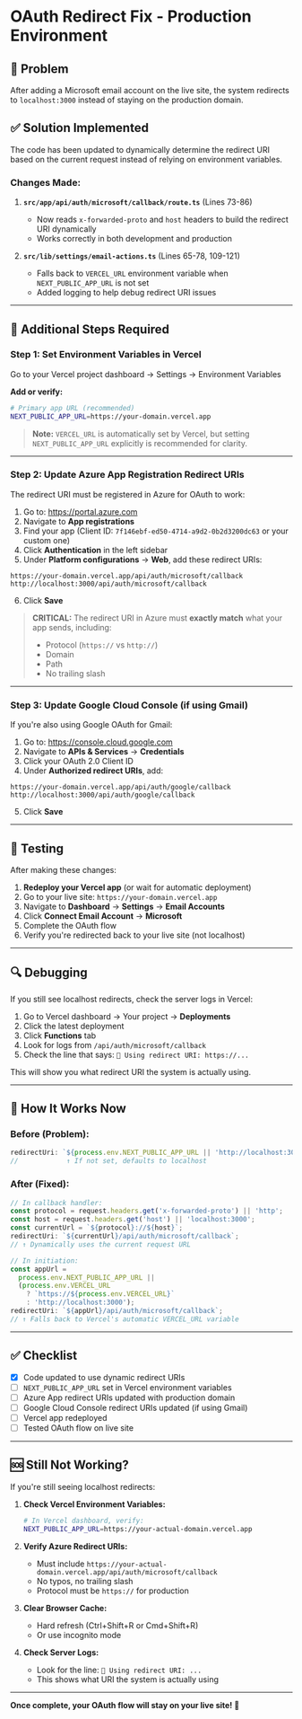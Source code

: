 # OAuth Redirect Fix - Production Environment

## 🔴 Problem

After adding a Microsoft email account on the live site, the system redirects to `localhost:3000` instead of staying on the production domain.

## ✅ Solution Implemented

The code has been updated to dynamically determine the redirect URI based on the current request instead of relying on environment variables.

### Changes Made:

1. **`src/app/api/auth/microsoft/callback/route.ts`** (Lines 73-86)
   - Now reads `x-forwarded-proto` and `host` headers to build the redirect URI dynamically
   - Works correctly in both development and production

2. **`src/lib/settings/email-actions.ts`** (Lines 65-78, 109-121)
   - Falls back to `VERCEL_URL` environment variable when `NEXT_PUBLIC_APP_URL` is not set
   - Added logging to help debug redirect URI issues

---

## 🚀 Additional Steps Required

### Step 1: Set Environment Variables in Vercel

Go to your Vercel project dashboard → Settings → Environment Variables

**Add or verify:**

```bash
# Primary app URL (recommended)
NEXT_PUBLIC_APP_URL=https://your-domain.vercel.app
```

> **Note:** `VERCEL_URL` is automatically set by Vercel, but setting `NEXT_PUBLIC_APP_URL` explicitly is recommended for clarity.

---

### Step 2: Update Azure App Registration Redirect URIs

The redirect URI must be registered in Azure for OAuth to work:

1. Go to: https://portal.azure.com
2. Navigate to **App registrations**
3. Find your app (Client ID: `7f146ebf-ed50-4714-a9d2-0b2d3200dc63` or your custom one)
4. Click **Authentication** in the left sidebar
5. Under **Platform configurations** → **Web**, add these redirect URIs:

```
https://your-domain.vercel.app/api/auth/microsoft/callback
http://localhost:3000/api/auth/microsoft/callback
```

6. Click **Save**

> **CRITICAL:** The redirect URI in Azure must **exactly match** what your app sends, including:
>
> - Protocol (`https://` vs `http://`)
> - Domain
> - Path
> - No trailing slash

---

### Step 3: Update Google Cloud Console (if using Gmail)

If you're also using Google OAuth for Gmail:

1. Go to: https://console.cloud.google.com
2. Navigate to **APIs & Services** → **Credentials**
3. Click your OAuth 2.0 Client ID
4. Under **Authorized redirect URIs**, add:

```
https://your-domain.vercel.app/api/auth/google/callback
http://localhost:3000/api/auth/google/callback
```

5. Click **Save**

---

## 🧪 Testing

After making these changes:

1. **Redeploy your Vercel app** (or wait for automatic deployment)
2. Go to your live site: `https://your-domain.vercel.app`
3. Navigate to **Dashboard** → **Settings** → **Email Accounts**
4. Click **Connect Email Account** → **Microsoft**
5. Complete the OAuth flow
6. Verify you're redirected back to your live site (not localhost)

---

## 🔍 Debugging

If you still see localhost redirects, check the server logs in Vercel:

1. Go to Vercel dashboard → Your project → **Deployments**
2. Click the latest deployment
3. Click **Functions** tab
4. Look for logs from `/api/auth/microsoft/callback`
5. Check the line that says: `🔗 Using redirect URI: https://...`

This will show you what redirect URI the system is actually using.

---

## 📝 How It Works Now

### Before (Problem):

```typescript
redirectUri: `${process.env.NEXT_PUBLIC_APP_URL || 'http://localhost:3000'}/...`;
//            ↑ If not set, defaults to localhost
```

### After (Fixed):

```typescript
// In callback handler:
const protocol = request.headers.get('x-forwarded-proto') || 'http';
const host = request.headers.get('host') || 'localhost:3000';
const currentUrl = `${protocol}://${host}`;
redirectUri: `${currentUrl}/api/auth/microsoft/callback`;
// ↑ Dynamically uses the current request URL

// In initiation:
const appUrl =
  process.env.NEXT_PUBLIC_APP_URL ||
  (process.env.VERCEL_URL
    ? `https://${process.env.VERCEL_URL}`
    : 'http://localhost:3000');
redirectUri: `${appUrl}/api/auth/microsoft/callback`;
// ↑ Falls back to Vercel's automatic VERCEL_URL variable
```

---

## ✅ Checklist

- [x] Code updated to use dynamic redirect URIs
- [ ] `NEXT_PUBLIC_APP_URL` set in Vercel environment variables
- [ ] Azure App redirect URIs updated with production domain
- [ ] Google Cloud Console redirect URIs updated (if using Gmail)
- [ ] Vercel app redeployed
- [ ] Tested OAuth flow on live site

---

## 🆘 Still Not Working?

If you're still seeing localhost redirects:

1. **Check Vercel Environment Variables:**

   ```bash
   # In Vercel dashboard, verify:
   NEXT_PUBLIC_APP_URL=https://your-actual-domain.vercel.app
   ```

2. **Verify Azure Redirect URIs:**
   - Must include `https://your-actual-domain.vercel.app/api/auth/microsoft/callback`
   - No typos, no trailing slash
   - Protocol must be `https://` for production

3. **Clear Browser Cache:**
   - Hard refresh (Ctrl+Shift+R or Cmd+Shift+R)
   - Or use incognito mode

4. **Check Server Logs:**
   - Look for the line: `🔗 Using redirect URI: ...`
   - This shows what URI the system is actually using

---

**Once complete, your OAuth flow will stay on your live site! 🎉**
